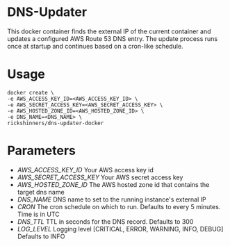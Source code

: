 # DNS-Updater
This docker container finds the external IP of the current container and updates a configured AWS Route 53 DNS entry.  The update process runs once at startup and continues based on a cron-like schedule.

# Usage
```
docker create \
-e AWS_ACCESS_KEY_ID=<AWS_ACCESS_KEY_ID> \
-e AWS_SECRET_ACCESS_KEY=<AWS_SECRET_ACCESS_KEY> \
-e AWS_HOSTED_ZONE_ID=<AWS_HOSTED_ZONE_ID> \
-e DNS_NAME=<DNS_NAME> \
rickshinners/dns-updater-docker
```

# Parameters
* *AWS_ACCESS_KEY_ID* Your AWS access key id
* *AWS_SECRET_ACCESS_KEY* Your AWS secret access key
* *AWS_HOSTED_ZONE_ID* The AWS hosted zone id that contains the target dns name
* *DNS_NAME* DNS name to set to the running instance's external IP
* *CRON* The cron schedule on which to run. Defaults to every 5 minutes. Time is in UTC
* *DNS_TTL* TTL in seconds for the DNS record.  Defaults to 300
* *LOG_LEVEL* Logging level [CRITICAL, ERROR, WARNING, INFO, DEBUG] Defaults to INFO